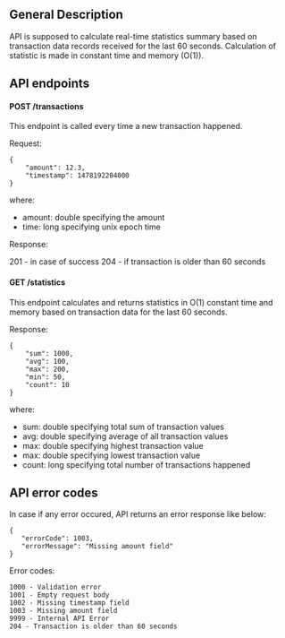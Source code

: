 ## General Description

API is supposed to calculate real-time statistics summary based on transaction data records received for the last 60 seconds. Calculation of statistic is made in constant time and memory (O(1)).


## API endpoints

#### POST /transactions

This endpoint is called every time a new transaction happened.

Request:

    {
    	"amount": 12.3,
    	"timestamp": 1478192204000
    }
where:
 - amount: double specifying the amount 
 - time: long specifying unix epoch time

Response: 

201 - in case of success
204 - if transaction is older than 60 seconds

#### GET /statistics

This endpoint calculates and returns statistics in O(1) constant time and memory based on transaction data for the last 60 seconds.

Response:

    {
    	"sum": 1000,
    	"avg": 100,
    	"max": 200,
    	"min": 50,
    	"count": 10
    }

where:
 - sum: double specifying total sum of transaction values
 - avg: double specifying average of all transaction values
 - max: double specifying highest transaction value
 - max: double specifying lowest transaction value
 - count: long specifying total number of transactions happened



## API error codes

In case if any error occured, API returns an error response like below:

    {
       "errorCode": 1003,
       "errorMessage": "Missing amount field"
    }

Error codes:

    1000 - Validation error
    1001 - Empty request body
    1002 - Missing timestamp field
    1003 - Missing amount field
    9999 - Internal API Error
    204 - Transaction is older than 60 seconds

